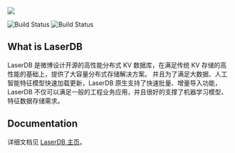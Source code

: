 ![](https://algo-data-platform.github.io/LaserDB/img/logo.png)

![Build Status](https://github.com/algo-data-platform/LaserDB/workflows/build/badge.svg?branch=main)
![Build Status](https://github.com/algo-data-platform/LaserDB/workflows/docs/badge.svg?branch=main)

## What is LaserDB

LaserDB 是微博设计开源的高性能分布式 KV 数据库，在满足传统 KV 存储的高性能的基础上，提供了大容量分布式存储解决方案。 并且为了满足大数据、人工智能特征模型快速加载更新，LaserDB 原生支持了快速批量、增量导入功能，LaserDB 不仅可以满足一般的工程业务应用，并且很好的支撑了机器学习模型、特征数据存储需求。


## Documentation

详细文档见 [LaserDB 主页](https://algo-data-platform.github.io/LaserDB)。
